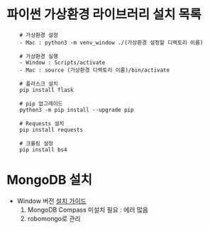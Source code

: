# 파이썬 가상환경 라이브러리 설치 목록

```shell
    # 가상환경 설정
    - Mac : python3 -m venv_window ./(가상환경 설정할 디렉토리 이름)
    
    # 가상환경 실행
    - Window : Scripts/activate
    - Mac : source (가상환경 디렉토리 이름)/bin/activate
    
    # 플라스크 설치
    pip install flask
    
    # pip 업그레이드
    python3 -m pip install --upgrade pip
    
    # Requests 설치
    pip install requests
    
    # 크롤링 설정 
    pip install bs4 
```

# MongoDB 설치

- Window 버전 [설치 가이드](https://scribblinganything.tistory.com/195)
    1. MongoDB Compass 미설치 필요 : 에러 많음
    2. robomongo로 관리
